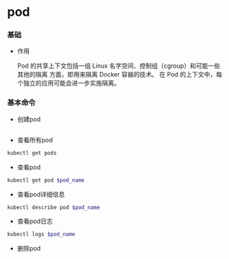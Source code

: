 # pod



### 基础

* 作用

  Pod 的共享上下文包括一组 Linux 名字空间、控制组（cgroup）和可能一些其他的隔离 方面，即用来隔离 Docker 容器的技术。 在 Pod 的上下文中，每个独立的应用可能会进一步实施隔离。

  

### 基本命令

* 创建pod

```bash

```



* 查看所有pod

```bash
kubectl get pods
```



* 查看pod

```bash
kubectl get pod $pod_name
```



* 查看pod详细信息

```bash
kubectl describe pod $pod_name
```



* 查看pod日志

```bash
kubectl logs $pod_name
```



* 删除pod

```bash

```

